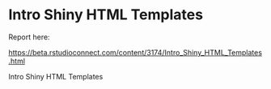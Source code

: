 # Intro Shiny HTML Templates

Report here:

https://beta.rstudioconnect.com/content/3174/Intro_Shiny_HTML_Templates.html

Intro Shiny HTML Templates